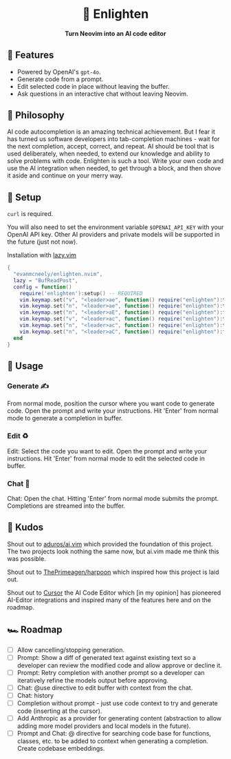 <div align="center">

# 🤖 Enlighten

#### Turn Neovim into an AI code editor

</div>

## 🥖 Features

- Powered by OpenAI's `gpt-4o`.
- Generate code from a prompt.
- Edit selected code in place without leaving the buffer.
- Ask questions in an interactive chat without leaving Neovim.

## 📖 Philosophy

AI code autocompletion is an amazing technical achievement. But I fear it has turned us software developers into tab-completion machines - wait for the next completion, accept, correct, and repeat. AI should be tool that is used deliberately, when needed, to extend our knowledge and ability to solve problems with code. Enlighten is such a tool. Write your own code and use the AI integration when needed, to get through a block, and then shove it aside and continue on your merry way.

## 💾 Setup

`curl` is required.

You will also need to set the environment variable `$OPENAI_API_KEY` with your OpenAI API key. Other AI providers and private models will be supported in the future (just not now).

Installation with [lazy.vim](https://github.com/folke/lazy.nvim)

```lua
{
  "evanmcneely/enlighten.nvim",
  lazy = "BufReadPost",
  config = function()
    require('enlighten'):setup() -- REQUIRED
    vim.keymap.set("v", "<leader>ae", function() require("enlighten"):toggle_prompt() end)
    vim.keymap.set("n", "<leader>ae", function() require("enlighten"):toggle_prompt() end)
    vim.keymap.set("n", "<leader>aE", function() require("enlighten"):focus_prompt() end)
    vim.keymap.set("v", "<leader>ac", function() require("enlighten"):toggle_chat() end)
    vim.keymap.set("n", "<leader>ac", function() require("enlighten"):toggle_chat() end)
    vim.keymap.set("n", "<leader>aC", function() require("enlighten"):focus_chat() end)
  end
}
```

## 📖 Usage

### Generate ✍️

From normal mode, position the cursor where you want code to generate code. Open the prompt and write your instructions. Hit 'Enter' from normal mode to generate a completion in buffer.

### Edit ♻️

Edit: Select the code you want to edit. Open the prompt and write your instructions. Hit 'Enter' from normal mode to edit the selected code in buffer.

### Chat 💬

Chat: Open the chat. Hitting 'Enter' from normal mode submits the prompt. Completions are streamed into the buffer.

## 🌠 Kudos

Shout out to [aduros/ai.vim](https://github.com/aduros/ai.vim) which provided the foundation of this project. The two projects look nothing the same now, but ai.vim made me think this was possible.

Shout out to [ThePrimeagen/harpoon](https://github.com/ThePrimeagen/harpoon/tree/harpoon2) which inspired how this project is laid out.

Shout out to [Cursor](https://www.cursor.com/) the AI Code Editor which [in my opinion] has pioneered AI-Editor integrations and inspired many of the features here and on the roadmap.

## 🏎️ Roadmap

- [ ] Allow cancelling/stopping generation.
- [ ] Prompt: Show a diff of generated text against existing text so a developer can review the modified code and allow approve or decline it.
- [ ] Prompt: Retry completion with another prompt so a developer can iteratively refine the models output before approving.
- [ ] Chat: @use directive to edit buffer with context from the chat.
- [ ] Chat: history
- [ ] Completion without prompt - just use code context to try and generate code (inserting at the cursor).
- [ ] Add Anthropic as a provider for generating content (abstraction to allow adding more model providers and local models in the future).
- [ ] Prompt and Chat: @ directive for searching code base for functions, classes, etc. to be added to context when generating a completion. Create codebase embeddings.
